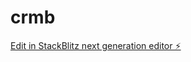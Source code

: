 # crmb

[Edit in StackBlitz next generation editor ⚡️](https://stackblitz.com/~/github.com/sebas172008/crmb)